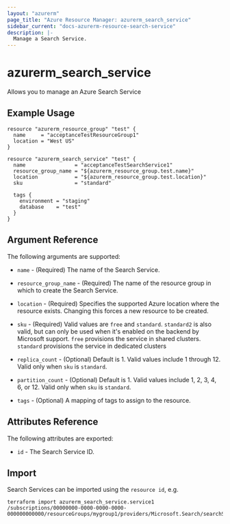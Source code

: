 ```yaml
---
layout: "azurerm"
page_title: "Azure Resource Manager: azurerm_search_service"
sidebar_current: "docs-azurerm-resource-search-service"
description: |-
  Manage a Search Service.
---
```


# azurerm\_search\_service

Allows you to manage an Azure Search Service

## Example Usage

```hcl
resource "azurerm_resource_group" "test" {
  name     = "acceptanceTestResourceGroup1"
  location = "West US"
}

resource "azurerm_search_service" "test" {
  name                = "acceptanceTestSearchService1"
  resource_group_name = "${azurerm_resource_group.test.name}"
  location            = "${azurerm_resource_group.test.location}"
  sku                 = "standard"

  tags {
    environment = "staging"
    database    = "test"
  }
}
```
## Argument Reference

The following arguments are supported:

* `name` - (Required) The name of the Search Service.

* `resource_group_name` - (Required) The name of the resource group in which to
    create the Search Service.

* `location` - (Required) Specifies the supported Azure location where the resource exists. Changing this forces a new resource to be created.

* `sku` - (Required) Valid values are `free` and `standard`. `standard2` is also valid, but can only be used when it's enabled on the backend by Microsoft support. `free` provisions the service in shared clusters. `standard` provisions the service in dedicated clusters

* `replica_count` - (Optional) Default is 1. Valid values include 1 through 12. Valid only when `sku` is `standard`.

* `partition_count` - (Optional) Default is 1. Valid values include 1, 2, 3, 4, 6, or 12. Valid only when `sku` is `standard`.

* `tags` - (Optional) A mapping of tags to assign to the resource.

## Attributes Reference

The following attributes are exported:

* `id` - The Search Service ID.

## Import

Search Services can be imported using the `resource id`, e.g.

```
terraform import azurerm_search_service.service1 /subscriptions/00000000-0000-0000-0000-000000000000/resourceGroups/mygroup1/providers/Microsoft.Search/searchServices/service1
```
